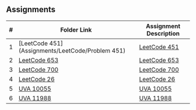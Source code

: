 ## Assignments
|  #  | Folder Link                            | Assignment Description                               |
| :-: | -------------------------------------- | ---------------------------------------------------- |
|  1  | [LeetCode 451](Assignments/LeetCode/Problem 451) | [LeetCode 451](./Assignments/LeetCode) |
|  2  | [LeetCode 653](./FakeAssignments/A02/README.md) | [LeetCode 653](./FakeAssignments/A02/README.md)  |
|  3  | [LeetCode 700](./FakeAssignments/P01/README.md) | [LeetCode 700](FakeAssignments/P01/README.md)      |
|  4  | [LeetCode 26](./LeetCode/Problem26) | [LeetCode 26](./LeetCode/Problem26)      |
|  5  | [UVA 10055](./FakeAssignments/P02/README.md) | [UVA 10055](./FakeAssignments/P02/README.md)       |
|  6  | [UVA 11988](./FakeAssignments/P02/README.md) | [UVA 11988](./FakeAssignments/P02/README.md)       |
